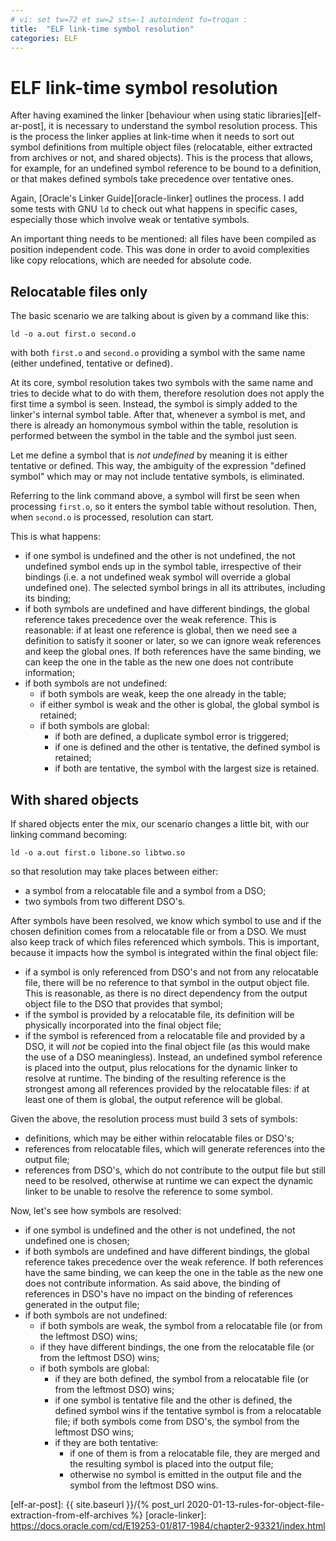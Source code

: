 ```yaml
---
# vi: set tw=72 et sw=2 sts=-1 autoindent fo=troqan :
title:  "ELF link-time symbol resolution"
categories: ELF
---
```

# ELF link-time symbol resolution

After having examined the linker [behaviour when using static
libraries][elf-ar-post], it is necessary to understand the symbol
resolution process. This is the process the linker applies at link-time
when it needs to sort out symbol definitions from multiple object files
(relocatable, either extracted from archives or not, and shared
objects). This is the process that allows, for example, for an undefined
symbol reference to be bound to a definition, or that makes defined
symbols take precedence over tentative ones.

Again, [Oracle's Linker Guide][oracle-linker] outlines the process. I
add some tests with GNU `ld` to check out what happens in specific
cases, especially those which involve weak or tentative symbols.

An important thing needs to be mentioned: all files have been compiled
as position independent code. This was done in order to avoid
complexities like copy relocations, which are needed for absolute code.

## Relocatable files only

The basic scenario we are talking about is given by a command like this:

    ld -o a.out first.o second.o

with both `first.o` and `second.o` providing a symbol with the same name
(either undefined, tentative or defined).

At its core, symbol resolution takes two symbols with the same name and
tries to decide what to do with them, therefore resolution does not
apply the first time a symbol is seen. Instead, the symbol is simply
added to the linker's internal symbol table. After that, whenever a
symbol is met, and there is already an homonymous symbol within the
table, resolution is performed between the symbol in the table and the
symbol just seen.

Let me define a symbol that is _not undefined_ by meaning it is either
tentative or defined. This way, the ambiguity of the expression "defined
symbol" which may or may not include tentative symbols, is eliminated.

Referring to the link command above, a symbol will first be seen when
processing `first.o`, so it enters the symbol table without resolution.
Then, when `second.o` is processed, resolution can start.

This is what happens:

* if one symbol is undefined and the other is not undefined, the not
  undefined symbol ends up in the symbol table, irrespective of their
  bindings (i.e. a not undefined weak symbol will override a global
  undefined one). The selected symbol brings in all its attributes,
  including its binding;
* if both symbols are undefined and have different bindings, the global
  reference takes precedence over the weak reference. This is
  reasonable: if at least one reference is global, then we need see a
  definition to satisfy it sooner or later, so we can ignore weak
  references and keep the global ones. If both references have the same
  binding, we can keep the one in the table as the new one does not
  contribute information;
* if both symbols are not undefined:
  * if both symbols are weak, keep the one already in the table;
  * if either symbol is weak and the other is global, the global symbol
    is retained;
  * if both symbols are global:
    * if both are defined, a duplicate symbol error is triggered;
    * if one is defined and the other is tentative, the defined symbol
      is retained;
    * if both are tentative, the symbol with the largest size is
      retained.

## With shared objects

If shared objects enter the mix, our scenario changes a little bit, with
our linking command becoming:

    ld -o a.out first.o libone.so libtwo.so

so that resolution may take places between either:

* a symbol from a relocatable file and a symbol from a DSO;
* two symbols from two different DSO's.

After symbols have been resolved, we know which symbol to use and if the
chosen definition comes from a relocatable file or from a DSO. We must
also keep track of which files referenced which symbols. This is
important, because it impacts how the symbol is integrated within the
final object file:

* if a symbol is only referenced from DSO's and not from any relocatable
  file, there will be no reference to that symbol in the output object
  file. This is reasonable, as there is no direct dependency from the
  output object file to the DSO that provides that symbol;
* if the symbol is provided by a relocatable file, its definition will
  be physically incorporated into the final object file;
* if the symbol is referenced from a relocatable file and provided by a
  DSO, it will _not_ be copied into the final object file (as this would
  make the use of a DSO meaningless). Instead, an undefined symbol
  reference is placed into the output, plus relocations for the dynamic
  linker to resolve at runtime. The binding of the resulting reference
  is the strongest among all references provided by the relocatable
  files: if at least one of them is global, the output reference will be
  global.

Given the above, the resolution process must build 3 sets of symbols:

* definitions, which may be either within relocatable files or DSO's;
* references from relocatable files, which will generate references into
  the output file;
* references from DSO's, which do not contribute to the output file but
  still need to be resolved, otherwise at runtime we can expect the
  dynamic linker to be unable to resolve the reference to some symbol.

Now, let's see how symbols are resolved:

* if one symbol is undefined and the other is not undefined, the not
  undefined one is chosen;
* if both symbols are undefined and have different bindings, the global
  reference takes precedence over the weak reference. If both references
  have the same binding, we can keep the one in the table as the new one
  does not contribute information. As said above, the binding of
  references in DSO's have no impact on the binding of references
  generated in the output file;
* if both symbols are not undefined:
  * if both symbols are weak, the symbol from a relocatable file (or
    from the leftmost DSO) wins;
  * if they have different bindings, the one from the relocatable file
    (or from the leftmost DSO) wins;
  * if both symbols are global:
    * if they are both defined, the symbol from a relocatable file (or
      from the leftmost DSO) wins;
    * if one symbol is tentative file and the other is defined, the
      defined symbol wins if the tentative symbol is from a relocatable
      file; if both symbols come from DSO's, the symbol from the
      leftmost DSO wins;
    * if they are both tentative:
      * if one of them is from a relocatable file, they are merged and
        the resulting symbol is placed into the output file;
      * otherwise no symbol is emitted in the output file and the symbol
        from the leftmost DSO wins.

[elf-ar-post]: {{ site.baseurl }}/{% post_url 2020-01-13-rules-for-object-file-extraction-from-elf-archives %}
[oracle-linker]: https://docs.oracle.com/cd/E19253-01/817-1984/chapter2-93321/index.html
